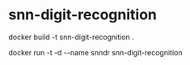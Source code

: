 # snn-digit-recognition

docker build -t snn-digit-recognition .

docker run -t -d --name snndr snn-digit-recognition